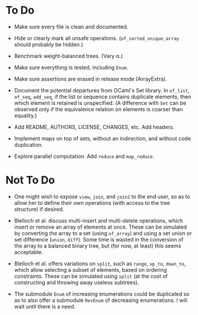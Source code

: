 # To Do

* Make sure every file is clean and documented.

* Hide or clearly mark all unsafe operations.
    (`of_sorted_unique_array` should probably be hidden.)

* Benchmark weight-balanced trees. (Vary α.)

* Make sure everything is tested, including `Enum`.

* Make sure assertions are erased in release mode (ArrayExtra).

* Document the potential departures from OCaml's Set library.
  In `of_list`, `of_seq`, `add_seq`,
  if the list or sequence contains duplicate elements,
  then which element is retained is unspecified.
  (A difference with `Set` can be observed only if the equivalence relation
   on elements is coarser than equality.)

* Add README, AUTHORS, LICENSE, CHANGES, etc. Add headers.

* Implement maps on top of sets,
  without an indirection,
  and without code duplication.

* Explore parallel computation.
  Add `reduce` and `map_reduce`.

# Not To Do

* One might wish to expose `view`, `join`, and `join2` to the end user, so as
  to allow her to define their own operations (with access to the tree
  structure) if desired.

* Blelloch et al. discuss multi-insert and multi-delete operations, which
  insert or remove an array of elements at once. These can be simulated by
  converting the array to a set (using `of_array`) and using a set union or
  set difference (`union`, `diff`). Some time is wasted in the conversion of
  the array to a balanced binary tree, but (for now, at least) this seems
  acceptable.

* Blelloch et al. offers variations on `split`, such as `range`, `up_to`,
  `down_to`, which allow selecting a subset of elements, based on ordering
  constraints. These can be simulated using `split` (at the cost of
  constructing and throwing away useless subtrees).

* The submodule `Enum` of increasing enumerations could be duplicated so as to
  also offer a submodule `RevEnum` of decreasing enumerations. I will wait
  until there is a need.

